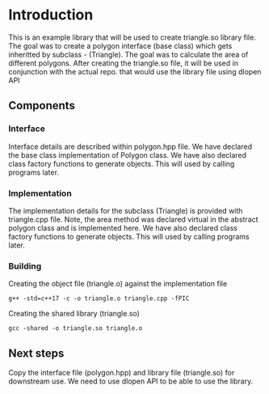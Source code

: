 # Introduction

This is an example library that will be used to create triangle.so library file. The goal was to create a polygon interface (base class) which gets inheritted by subclass - (Triangle). The goal was to calculate the area of different polygons.
After creating the triangle.so file, it will be used in conjunction with the actual repo. that would use the library file using dlopen API

## Components

### Interface

Interface details are described within polygon.hpp file. We have declared the base class
implementation of Polygon class. We have also declared class factory functions to generate objects. This will used by calling 
programs later.

### Implementation

The implementation details for the subclass (Triangle) is provided with triangle.cpp file. Note, the area method was declared
virtual in the abstract polygon class and is implemented here. We have also declared class factory functions to generate objects. 
This will used by calling programs later.

### Building

Creating the object file (triangle.o) against the implementation file

    g++ -std=c++17 -c -o triangle.o triangle.cpp -fPIC


Creating the shared library (triangle.so)

    gcc -shared -o triangle.so triangle.o


## Next steps

Copy the interface file (polygon.hpp) and library file (triangle.so) for downstream use. We need to use dlopen API to be 
able to use the library.